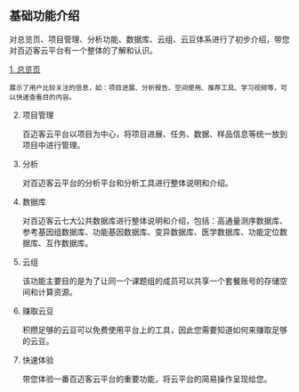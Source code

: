 ## 基础功能介绍

对总览页、项目管理、分析功能、数据库、云组、云豆体系进行了初步介绍，带您对百迈客云平台有一个整体的了解和认识。

[1. 总览页](website-map/overview-page.md)

    展示了用户比较关注的信息，如：项目进展、分析报告、空间使用、推荐工具、学习视频等，可以快速查看目的内容。

2. 项目管理

    百迈客云平台以项目为中心，将项目进展、任务、数据、样品信息等统一放到项目中进行管理。

3. 分析

    对百迈客云平台的分析平台和分析工具进行整体说明和介绍。
4. 数据库

    对百迈客云七大公共数据库进行整体说明和介绍，包括：高通量测序数据库、参考基因组数据库、功能基因数据库、变异数据库、医学数据库、功能定位数据库、互作数据库。

5. 云组

    该功能主要目的是为了让同一个课题组的成员可以共享一个套餐账号的存储空间和计算资源。

6. 赚取云豆

    积攒足够的云豆可以免费使用平台上的工具，因此您需要知道如何来赚取足够的云豆。

7. 快速体验

    带您体验一番百迈客云平台的重要功能，将云平台的简易操作呈现给您。

